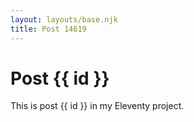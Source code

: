 ```yaml
---
layout: layouts/base.njk
title: Post 14619
---
```


# Post {{ id }}

This is post {{ id }} in my Eleventy project.
